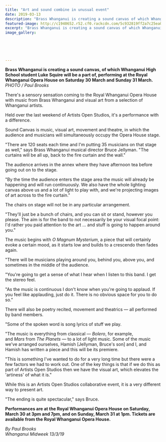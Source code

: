 ```yaml
---
title: "Art and sound combine in unusual event"
date: 2019-03-13
description: "Brass Whanganui is creating a sound canvas of which Whanganui High School student Luke Squire will be a part of..."
featured-image: http://c1940652.r52.cf0.rackcdn.com/5c932819ff2a7c25ea0005b6/LukeSquire.Brass-WU-midweek-13.3.19.jpg
excerpt: "Brass Whanganui is creating a sound canvas of which Whanganui High School student Luke Squire will be a part of."
image_gallery:
    
    
    
    
    
---
```


<p><span><strong>Brass Whanganui is creating a sound canvas, of which&nbsp;Whanganui High School student Luke Squire will be a part of, performing at the Royal Whanganui Opera House on Saturday 30 March and Sunday 31 March.</strong><br /><em>PHOTO / Paul Brooks</em></span></p>
<p class="element element-paragraph">There's a sensory sensation coming to the Royal Whanganui Opera House with music from Brass Whanganui and visual art from a selection of Whanganui artists.</p>
<p class="element element-paragraph">Held over the last weekend of Artists Open Studios, it's a performance with a difference.</p>
<p class="element element-paragraph">Sound Canvas is music, visual art, movement and theatre, in which the audience and musicians will simultaneously occupy the Opera House stage.</p>
<p class="element element-paragraph">"There are 120 seats each time and I'm putting 35 musicians on that stage as well," says Brass Whanganui musical director Bruce Jellyman. "The curtains will be all up, back to the fire curtain and the wall."</p>
<p class="element element-paragraph">The audience arrives in the annex where they have afternoon tea before going out on to the stage.</p>
<p class="element element-paragraph">"By the time the audience enters the stage area the music will already be happening and will run continuously. We also have the whole lighting canvas above us and a lot of light to play with, and we're projecting images of art across to the fire curtain."</p>
<p class="element element-paragraph">The chairs on stage will not be in any particular arrangement.</p>
<p class="element element-paragraph">"They'll just be a bunch of chairs, and you can sit or stand, however you please. The aim is for the band to not necessarily be your visual focal point: I'd rather you paid attention to the art ... and stuff is going to happen around you."</p>
<p class="element element-paragraph">The music begins with&nbsp;<em>O Magnum Mysterium</em>, a piece that will certainly evoke a certain mood, as it starts low and builds to a crescendo then fades again.</p>
<p class="element element-paragraph">"There will be musicians playing around you, behind you, above you, and sometimes in the middle of the audience.</p>
<p class="element element-paragraph">"You're going to get a sense of what I hear when I listen to this band. I get the stereo feel.</p>
<p class="element element-paragraph">"As the music is continuous I don't know when you're going to applaud. If you feel like applauding, just do it. There is no obvious space for you to do so."</p>
<p class="element element-paragraph">There will also be poetry recited, movement and theatrics &mdash; all performed by band members.</p>
<p class="element element-paragraph">"Some of the spoken word is song lyrics of stuff we play.</p>
<p class="element element-paragraph">"The music is everything from classical &mdash;&nbsp;<em>Bolero</em>, for example, and&nbsp;<em>Mars</em>&nbsp;from&nbsp;<em>The Planets</em>&nbsp;&mdash; to a lot of light music. Some of the music we've arranged ourselves, Hamish [Jellyman, Bruce's son] and I, and Hamish has written a piece and this will be its premiere.</p>
<p class="element element-paragraph">"This is something I've wanted to do for a very long time but there were a few factors we had to work out. One of the key things is that if we do this as part of Artists Open Studios then we have the visual art, which elevates the 'artiness' of what it is."</p>
<p class="element element-paragraph">While this is an Artists Open Studios collaborative event, it is a very different way to present art.</p>
<p class="element element-paragraph">"The ending is quite spectacular," says Bruce.</p>
<p class="element element-paragraph"><strong>Performances are at the Royal Whanganui Opera House on Saturday, March 30 at 3pm and 7pm, and on Sunday, March 31 at 1pm. Tickets are available from the Royal Whanganui Opera House.</strong></p>
<p><em>By Paul Brooks<br />Whanganui Midweek 13/3/19</em></p>

